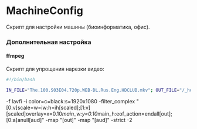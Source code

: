 # MachineConfig

Скрипт для настройки машины (биоинформатика, офис).

### Дополнительная настройка

#### ffmpeg

Скрипт для упрощения нарезки видео:

```bash
#!/bin/bash

IN_FILE="The.100.S03E04.720p.WEB-DL.Rus.Eng.HDCLUB.mkv"; OUT_FILE="/_home/Temp/roan.mkv"; TIME_START="00:27:25"; TIME_END="00:31:31"; V_TRACK=0; A_TRACK=2; ffmpeg -i "$IN_FILE" -qscale 0 -filter_complex "[0:v:0]subtitles="$IN_FILE":si=0[v]" -map "[v]" -map 0:a:$A_TRACK -ss $TIME_START -to $TIME_END "$OUT_FILE"
```
-f lavfi -i color=c=black:s=1920x1080 -filter_complex "[0:v]scale=w=iw:h=ih[scaled];[1:v][scaled]overlay=x=0.10*main_w:y=0.10*main_h:eof_action=endall[out];[0:a]anull[aud]" -map "[out]" -map "[aud]" -strict -2

